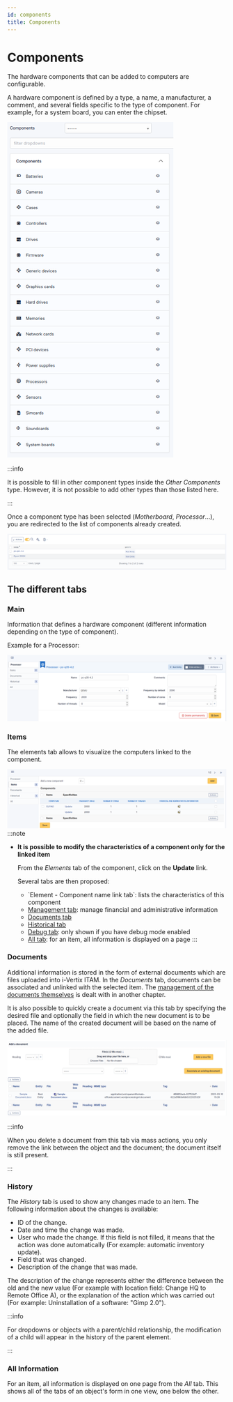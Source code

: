 ```yaml
---
id: components
title: Components
---
```


# Components

The hardware components that can be added to computers are configurable.

A hardware component is defined by a type, a name, a manufacturer, a
comment, and several fields specific to the type of component. For
example, for a system board, you can enter the chipset.

![List of component types](../../assets/modules/configuration/images/component_dropdown.png)

:::info

It is possible to fill in other component types inside the *Other
Components* type. However, it is not possible to add other types than
those listed here.

:::

Once a component type has been selected (*Motherboard*,
*Processor*...), you are redirected to the list of components already
created.

![List of components](../../assets/modules/configuration/images/component_list.png)

## The different tabs

### Main

Information that defines a hardware component (different information
depending on the type of component).

Example for a Processor:

![Processor component details](../../assets/modules/configuration/images/component_details.png)

### Items

The elements tab allows to visualize the computers linked to the
component.

![Component associated items](../../assets/modules/configuration/images/component_elements.png)
:::note

- **It is possible to modify the characteristics of a component only for
  the linked item**

  From the *Elements* tab of the component, click on the **Update**
  link.

  Several tabs are then proposed:

  - \`Element - Component name link tab\`: lists the characteristics of
    this component
  - [Management tab](/asset-management/modules/tabs/management):
    manage financial and administrative information
  - [Documents tab](/asset-management/modules/tabs/documents)
  - [Historical tab](/asset-management/modules/tabs/historical)
  - [Debug tab](/asset-management/modules/tabs/debug): only
    shown if you have debug mode enabled
  - [All tab](/asset-management/modules/tabs/all): for an item,
    all information is displayed on a page
:::

### Documents

Additional information is stored in the form of external documents which
are files uploaded into i-Vertix ITAM. In the *Documents* tab, documents can be
associated and unlinked with the selected item. The
[management of the documents themselves](/asset-management/modules/management/documents) is dealt with in another chapter.

It is also possible to quickly create a document via this tab by
specifying the desired file and optionally the field in which the new
document is to be placed. The name of the created document will be based
on the name of the added file.

![Document creation screen](../../assets/modules/tabs/images/documents.png)

:::info

When you delete a document from this tab via mass actions, you only
remove the link between the object and the document; the document
itself is still present.

:::

### History

The *History* tab is used to show any changes made to an item. The
following information about the changes is available:

- ID of the change.
- Date and time the change was made.
- User who made the change. If this field is not filled, it means that
  the action was done automatically (For example: automatic inventory
  update).
- Field that was changed.
- Description of the change that was made.

The description of the change represents either the difference between
the old and the new value (For example with location field: Change HQ to
Remote Office A), or the explanation of the action which was carried out
(For example: Uninstallation of a software: "Gimp 2.0").

:::info

For dropdowns or objects with a parent/child relationship, the
modification of a child will appear in the history of the parent
element.

:::

### All Information

For an item, all information is displayed on one page from the *All*
tab. This shows all of the tabs of an object's form in one view, one
below the other.
